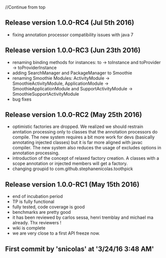 //Continue from top

## Release version 1.0.0-RC4 (Jul 5th 2016)

* fixing annotation processor compatibility issues with java 7

## Release version 1.0.0-RC3 (Jun 23th 2016)

* renaming binding methods for instances: to -> toInstance and toProvider -> toProviderInstance
* adding SearchManager and PackageManager to Smoothie
* renaming Smoothie Modules: ActivityModule -> SmoothieActivityModule, ApplicationModule -> SmoothieApplicationModule
and SupportActivityModule -> SmoothieSupportActivityModule
* bug fixes

## Release version 1.0.0-RC2 (May 25th 2016)

* optimistic factories are dropped. We realized we should restrain anntation processing only to classes that 
the annotation processors do compile. The new system requires a bit more work for devs (basically annotating injected classes)
but it is far more aligned with javac compiler. The new system also reduces the usage of excludes options in annotation processing.
* introduction of the concept of relaxed factory creation. A classes with a scope annotation or injected members will get a factory.
* changing groupid to com.github.stephanenicolas.toothpick

## Release version 1.0.0-RC1 (May 15th 2016)

* end of incubation period
* TP is fully functional
* fully tested, code coverage is good
* benchmarks are pretty good
* it has been reviewed by carlos sessa, henri tremblay and michael ma already. Thx reviewers !
* wiki is complete
* we are very close to a first API freeze now.

## First commit by 'snicolas' at '3/24/16 3:48 AM'
